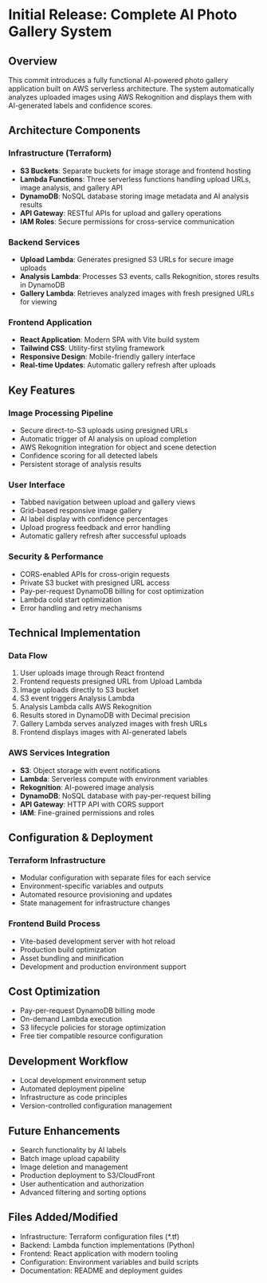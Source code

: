 # Initial Release: Complete AI Photo Gallery System

## Overview
This commit introduces a fully functional AI-powered photo gallery application built on AWS serverless architecture. The system automatically analyzes uploaded images using AWS Rekognition and displays them with AI-generated labels and confidence scores.

## Architecture Components

### Infrastructure (Terraform)
- **S3 Buckets**: Separate buckets for image storage and frontend hosting
- **Lambda Functions**: Three serverless functions handling upload URLs, image analysis, and gallery API
- **DynamoDB**: NoSQL database storing image metadata and AI analysis results
- **API Gateway**: RESTful APIs for upload and gallery operations
- **IAM Roles**: Secure permissions for cross-service communication

### Backend Services
- **Upload Lambda**: Generates presigned S3 URLs for secure image uploads
- **Analysis Lambda**: Processes S3 events, calls Rekognition, stores results in DynamoDB
- **Gallery Lambda**: Retrieves analyzed images with fresh presigned URLs for viewing

### Frontend Application
- **React Application**: Modern SPA with Vite build system
- **Tailwind CSS**: Utility-first styling framework
- **Responsive Design**: Mobile-friendly gallery interface
- **Real-time Updates**: Automatic gallery refresh after uploads

## Key Features

### Image Processing Pipeline
- Secure direct-to-S3 uploads using presigned URLs
- Automatic trigger of AI analysis on upload completion
- AWS Rekognition integration for object and scene detection
- Confidence scoring for all detected labels
- Persistent storage of analysis results

### User Interface
- Tabbed navigation between upload and gallery views
- Grid-based responsive image gallery
- AI label display with confidence percentages
- Upload progress feedback and error handling
- Automatic gallery refresh after successful uploads

### Security & Performance
- CORS-enabled APIs for cross-origin requests
- Private S3 bucket with presigned URL access
- Pay-per-request DynamoDB billing for cost optimization
- Lambda cold start optimization
- Error handling and retry mechanisms

## Technical Implementation

### Data Flow
1. User uploads image through React frontend
2. Frontend requests presigned URL from Upload Lambda
3. Image uploads directly to S3 bucket
4. S3 event triggers Analysis Lambda
5. Analysis Lambda calls AWS Rekognition
6. Results stored in DynamoDB with Decimal precision
7. Gallery Lambda serves analyzed images with fresh URLs
8. Frontend displays images with AI-generated labels

### AWS Services Integration
- **S3**: Object storage with event notifications
- **Lambda**: Serverless compute with environment variables
- **Rekognition**: AI-powered image analysis
- **DynamoDB**: NoSQL database with pay-per-request billing
- **API Gateway**: HTTP API with CORS support
- **IAM**: Fine-grained permissions and roles

## Configuration & Deployment

### Terraform Infrastructure
- Modular configuration with separate files for each service
- Environment-specific variables and outputs
- Automated resource provisioning and updates
- State management for infrastructure changes

### Frontend Build Process
- Vite-based development server with hot reload
- Production build optimization
- Asset bundling and minification
- Development and production environment support

## Cost Optimization
- Pay-per-request DynamoDB billing mode
- On-demand Lambda execution
- S3 lifecycle policies for storage optimization
- Free tier compatible resource configuration

## Development Workflow
- Local development environment setup
- Automated deployment pipeline
- Infrastructure as code principles
- Version-controlled configuration management

## Future Enhancements
- Search functionality by AI labels
- Batch image upload capability
- Image deletion and management
- Production deployment to S3/CloudFront
- User authentication and authorization
- Advanced filtering and sorting options

## Files Added/Modified
- Infrastructure: Terraform configuration files (*.tf)
- Backend: Lambda function implementations (Python)
- Frontend: React application with modern tooling
- Configuration: Environment variables and build scripts
- Documentation: README and deployment guides